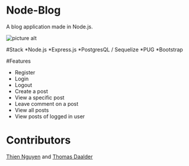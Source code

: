 # Node-Blog
A blog application made in Node.js.

![picture alt](http://i.imgur.com/L2iAtvh.png "Homepage screenshot")

#Stack
*Node.js
*Express.js
*PostgresQL / Sequelize
*PUG
*Bootstrap

#Features
* Register
* Login
* Logout
* Create a post
* View a specific post
* Leave comment on a post
* View all posts
* View posts of logged in user

# Contributors
[Thien Nguyen](https://github.com/ThienNgn) and [Thomas Daalder](https://github.com/thomasdaalder)
